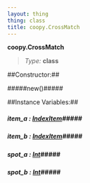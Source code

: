 ```yaml
---
layout: thing
thing: class
title: coopy.CrossMatch
---
```

**coopy.CrossMatch**



> *Type:* **class**



##Constructor:##

#####new()#####



##Instance Variables:##

##### **item_a**  : <a href="../coopy/IndexItem.html" class="type">IndexItem</a>#####



##### **item_b**  : <a href="../coopy/IndexItem.html" class="type">IndexItem</a>#####



##### **spot_a**  : <a href="../Int.html" class="type">Int</a>#####



##### **spot_b**  : <a href="../Int.html" class="type">Int</a>#####





